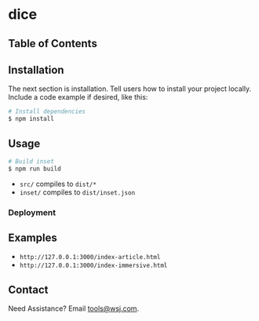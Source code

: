 # dice


## Table of Contents


## Installation
The next section is installation. Tell users how to install your project locally. Include a code example if desired, like this:
```sh
# Install dependencies
$ npm install
```

## Usage
```sh
# Build inset
$ npm run build
```
- `src/` compiles to `dist/*`
- `inset/` compiles to `dist/inset.json`

### Deployment

## Examples
- `http://127.0.0.1:3000/index-article.html`
- `http://127.0.0.1:3000/index-immersive.html`

## Contact
Need Assistance? Email [tools@wsj.com](mailto:tools@wsj.com).
